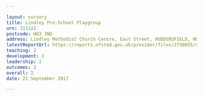 ```yaml
---

layout: nursery
title: Lindley Pre-School Playgroup
urn: 311322
postcode: HD3 3ND
address: Lindley Methodist Church Centre, East Street, HUDDERSFIELD, HD3 3ND
latestReportUrl: https://reports.ofsted.gov.uk/provider/files/2730055/urn/311322.pdf
teaching: 2
development: 2
leadership: 2
outcomes: 2
overall: 2
date: 21 September 2017

---
```


